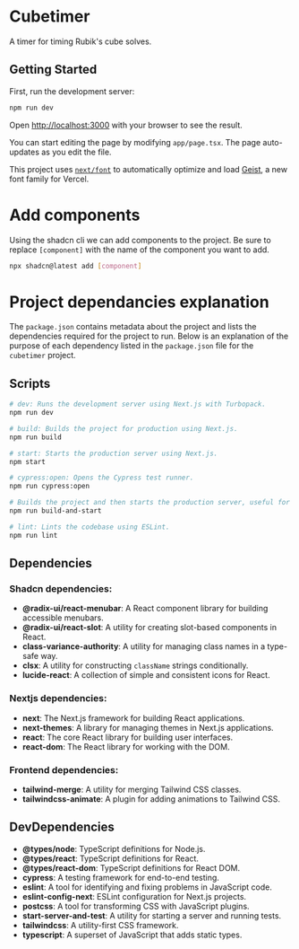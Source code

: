 # Cubetimer
A timer for timing Rubik's cube solves.

## Getting Started

First, run the development server:

```bash
npm run dev
```

Open [http://localhost:3000](http://localhost:3000) with your browser to see the result.

You can start editing the page by modifying `app/page.tsx`. The page auto-updates as you edit the file.

This project uses [`next/font`](https://nextjs.org/docs/app/building-your-application/optimizing/fonts) to automatically optimize and load [Geist](https://vercel.com/font), a new font family for Vercel.

# Add components
Using the shadcn cli we can add components to the project. Be sure to replace `[component]` with the name of the component you want to add.
```bash
npx shadcn@latest add [component]
```

# Project dependancies explanation

The `package.json` contains metadata about the project and lists the dependencies required for the project to run. Below is an explanation of the purpose of each dependency listed in the `package.json` file for the `cubetimer` project.

## Scripts

```bash
# dev: Runs the development server using Next.js with Turbopack.
npm run dev

# build: Builds the project for production using Next.js.
npm run build

# start: Starts the production server using Next.js.
npm start

# cypress:open: Opens the Cypress test runner.
npm run cypress:open

# Builds the project and then starts the production server, useful for e2e testing.
npm run build-and-start

# lint: Lints the codebase using ESLint.
npm run lint
```
## Dependencies
### Shadcn dependencies:
- **@radix-ui/react-menubar**: A React component library for building accessible menubars.
- **@radix-ui/react-slot**: A utility for creating slot-based components in React.
- **class-variance-authority**: A utility for managing class names in a type-safe way.
- **clsx**: A utility for constructing `className` strings conditionally.
- **lucide-react**: A collection of simple and consistent icons for React.
### Nextjs dependencies:
- **next**: The Next.js framework for building React applications.
- **next-themes**: A library for managing themes in Next.js applications.
- **react**: The core React library for building user interfaces.
- **react-dom**: The React library for working with the DOM.
### Frontend dependencies:
- **tailwind-merge**: A utility for merging Tailwind CSS classes.
- **tailwindcss-animate**: A plugin for adding animations to Tailwind CSS.

## DevDependencies
- **@types/node**: TypeScript definitions for Node.js.
- **@types/react**: TypeScript definitions for React.
- **@types/react-dom**: TypeScript definitions for React DOM.
- **cypress**: A testing framework for end-to-end testing.
- **eslint**: A tool for identifying and fixing problems in JavaScript code.
- **eslint-config-next**: ESLint configuration for Next.js projects.
- **postcss**: A tool for transforming CSS with JavaScript plugins.
- **start-server-and-test**: A utility for starting a server and running tests.
- **tailwindcss**: A utility-first CSS framework.
- **typescript**: A superset of JavaScript that adds static types.